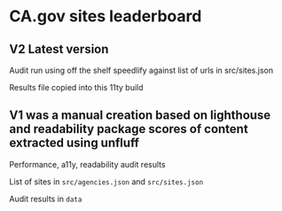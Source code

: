 # CA.gov sites leaderboard

## V2 Latest version

Audit run using off the shelf speedlify against list of urls in src/sites.json

Results file copied into this 11ty build

## V1 was a manual creation based on lighthouse and readability package scores of content extracted using unfluff

Performance, a11y, readability audit results

List of sites in ```src/agencies.json``` and ```src/sites.json```

Audit results in ```data```
